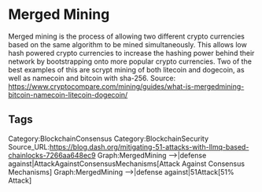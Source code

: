 # Merged Mining

Merged mining is the process of allowing two different crypto currencies
based on the same algorithm to be mined simultaneously. This allows low
hash powered crypto currencies to increase the hashing power behind their
network by bootstrapping onto more popular crypto currencies. Two of the
best examples of this are scrypt mining of both litecoin and dogecoin, as well
as namecoin and bitcoin with sha-256.
Source: https://www.cryptocompare.com/mining/guides/what-is-mergedmining-bitcoin-namecoin-litecoin-dogecoin/

## Tags

Category:BlockchainConsensus
Category:BlockchainSecurity
Source_URL:https://blog.dash.org/mitigating-51-attacks-with-llmq-based-chainlocks-7266aa648ec9
Graph:MergedMining -->|defense against|AttackAgainstConsensusMechanisms[Attack Against Consensus Mechanisms]
Graph:MergedMining -->|defense against|51Attack[51% Attack]
